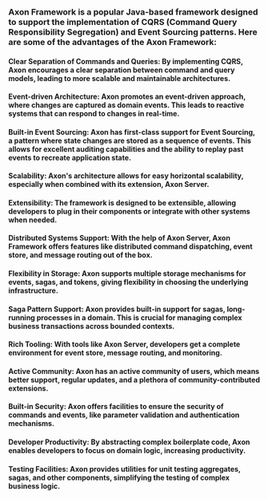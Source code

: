 ### Axon Framework is a popular Java-based framework designed to support the implementation of CQRS (Command Query Responsibility Segregation) and Event Sourcing patterns. Here are some of the advantages of the Axon Framework:

#### Clear Separation of Commands and Queries: By implementing CQRS, Axon encourages a clear separation between command and query models, leading to more scalable and maintainable architectures.

#### Event-driven Architecture: Axon promotes an event-driven approach, where changes are captured as domain events. This leads to reactive systems that can respond to changes in real-time.

#### Built-in Event Sourcing: Axon has first-class support for Event Sourcing, a pattern where state changes are stored as a sequence of events. This allows for excellent auditing capabilities and the ability to replay past events to recreate application state.

#### Scalability: Axon's architecture allows for easy horizontal scalability, especially when combined with its extension, Axon Server.

#### Extensibility: The framework is designed to be extensible, allowing developers to plug in their components or integrate with other systems when needed.

#### Distributed Systems Support: With the help of Axon Server, Axon Framework offers features like distributed command dispatching, event store, and message routing out of the box.

#### Flexibility in Storage: Axon supports multiple storage mechanisms for events, sagas, and tokens, giving flexibility in choosing the underlying infrastructure.

#### Saga Pattern Support: Axon provides built-in support for sagas, long-running processes in a domain. This is crucial for managing complex business transactions across bounded contexts.

#### Rich Tooling: With tools like Axon Server, developers get a complete environment for event store, message routing, and monitoring.

#### Active Community: Axon has an active community of users, which means better support, regular updates, and a plethora of community-contributed extensions.

#### Built-in Security: Axon offers facilities to ensure the security of commands and events, like parameter validation and authentication mechanisms.

#### Developer Productivity: By abstracting complex boilerplate code, Axon enables developers to focus on domain logic, increasing productivity.

#### Testing Facilities: Axon provides utilities for unit testing aggregates, sagas, and other components, simplifying the testing of complex business logic.
